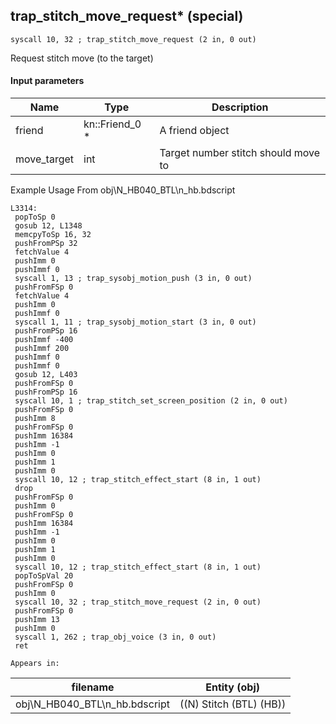 ## trap_stitch_move_request* (special)

`syscall 10, 32 ; trap_stitch_move_request (2 in, 0 out)`

Request stitch move (to the target)

#### Input parameters
| Name | Type | Description
|------|------|------------
| friend   | kn::Friend_0 *   | A friend object
| move_target   | int   | Target number stitch should move to


Example Usage From obj\N_HB040_BTL\n_hb.bdscript
```plaintext
L3314:
 popToSp 0
 gosub 12, L1348
 memcpyToSp 16, 32
 pushFromPSp 32
 fetchValue 4
 pushImm 0
 pushImmf 0
 syscall 1, 13 ; trap_sysobj_motion_push (3 in, 0 out)
 pushFromFSp 0
 fetchValue 4
 pushImm 0
 pushImmf 0
 syscall 1, 11 ; trap_sysobj_motion_start (3 in, 0 out)
 pushFromPSp 16
 pushImmf -400
 pushImmf 200
 pushImmf 0
 pushImmf 0
 gosub 12, L403
 pushFromFSp 0
 pushFromPSp 16
 syscall 10, 1 ; trap_stitch_set_screen_position (2 in, 0 out)
 pushFromFSp 0
 pushImm 8
 pushFromFSp 0
 pushImm 16384
 pushImm -1
 pushImm 0
 pushImm 1
 pushImm 0
 syscall 10, 12 ; trap_stitch_effect_start (8 in, 1 out)
 drop 
 pushFromFSp 0
 pushImm 0
 pushFromFSp 0
 pushImm 16384
 pushImm -1
 pushImm 0
 pushImm 1
 pushImm 0
 syscall 10, 12 ; trap_stitch_effect_start (8 in, 1 out)
 popToSpVal 20
 pushFromFSp 0
 pushImm 0
 syscall 10, 32 ; trap_stitch_move_request (2 in, 0 out)
 pushFromFSp 0
 pushImm 13
 pushImm 0
 syscall 1, 262 ; trap_obj_voice (3 in, 0 out)
 ret
```





	Appears in:
| filename | Entity (obj)
|----------|-------------
| obj\N_HB040_BTL\n_hb.bdscript       | ((N) Stitch (BTL) (HB))          



